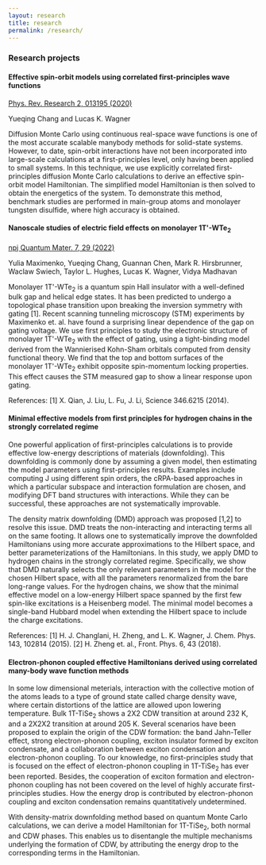```yaml
---
layout: research
title: research
permalink: /research/
---
```


### Research projects

#### Effective spin-orbit models using correlated first-principles wave functions 

[Phys. Rev. Research 2, 013195 (2020)](https://journals.aps.org/prresearch/abstract/10.1103/PhysRevResearch.2.013195)

Yueqing Chang and Lucas K. Wagner

Diffusion Monte Carlo using continuous real-space wave functions is one of the most accurate scalable manybody methods for solid-state systems. 
However, to date, spin-orbit interactions have not been incorporated into large-scale calculations at a first-principles level, only having been applied to small systems. 
In this technique, we use explicitly correlated first-principles diffusion Monte Carlo calculations to derive an effective spin-orbit model Hamiltonian. 
The simplified model Hamiltonian is then solved to obtain the energetics of the system. 
To demonstrate this method, benchmark studies are performed in main-group atoms and monolayer tungsten disulfide, where high accuracy is obtained.


#### Nanoscale studies of electric field effects on monolayer 1T'-WTe<sub>2</sub>

[npj Quantum Mater. 7, 29 (2022)](https://www.nature.com/articles/s41535-022-00433-x)

Yulia Maximenko, Yueqing Chang, Guannan Chen, Mark R. Hirsbrunner, Waclaw Swiech, Taylor L. Hughes, Lucas K. Wagner, Vidya Madhavan

Monolayer 1T'-WTe<sub>2</sub> is a quantum spin Hall insulator with a well-defined bulk gap and helical edge states. 
It has been predicted to undergo a topological phase transition upon breaking the inversion symmetry with gating [1]. 
Recent scanning tunneling microscopy (STM) experiments by Maximenko et. al. have found a surprising linear dependence of the gap on gating voltage. 
We use first principles to study the electronic structure of monolayer 1T'-WTe<sub>2</sub> with the effect of gating, using a tight-binding model derived from the Wannierised Kohn-Sham orbitals computed from density functional theory. 
We find that the top and bottom surfaces of the monolayer 1T'-WTe<sub>2</sub> exhibit opposite spin-momentum locking properties. 
This effect causes the STM measured gap to show a linear response upon gating.

References:
[1] X. Qian, J. Liu, L. Fu, J. Li, Science 346.6215 (2014). 


#### Minimal effective models from first principles for hydrogen chains in the strongly correlated regime

One powerful application of first-principles calculations is to provide effective low-energy descriptions of materials (downfolding). 
This downfolding is commonly done by assuming a given model, then estimating the model parameters using first-principles results. 
Examples include computing J using different spin orders, the cRPA-based approaches in which a particular subspace and interaction formulation are chosen, and modifying DFT band structures with interactions. 
While they can be successful, these approaches are not systematically improvable.

The density matrix downfolding (DMD) approach was proposed [1,2] to resolve this issue. 
DMD treats the non-interacting and interacting terms all on the same footing. It allows one to systematically improve the downfolded Hamiltonians using more accurate approximations to the Hilbert space, and better parameterizations of the Hamiltonians. 
In this study, we apply DMD to hydrogen chains in the strongly correlated regime. 
Specifically, we show that DMD naturally selects the only relevant parameters in the model for the chosen Hilbert space, with all the parameters renormalized from the bare long-range values. 
For the hydrogen chains, we show that the minimal effective model on a low-energy Hilbert space spanned by the first few spin-like excitations is a Heisenberg model. 
The minimal model becomes a single-band Hubbard model when extending the Hilbert space to include the charge excitations.

References:
[1] H. J. Changlani, H. Zheng, and L. K. Wagner, J. Chem. Phys. 143, 102814 (2015).
[2] H. Zheng et. al., Front. Phys. 6, 43 (2018).


#### Electron-phonon coupled effective Hamiltonians derived using correlated many-body wave function methods

In some low dimensional meterials, interaction with the collective motion of the atoms leads to a type of ground state called charge density wave, where certain distortions of the lattice are allowed upon lowering temperature.
Bulk 1T-TiSe<sub>2</sub> shows a 2X2 CDW transition at around 232 K, and a 2X2X2 transition at around 205 K. 
Several scenarios have been proposed to explain the origin of the CDW formation: the band Jahn-Teller effect, strong electron-phonon coupling, exciton insulator formed by exciton condensate, and a collaboration between exciton condensation and electron-phonon coupling.
To our knowledge, no first-principles study that is focused on the effect of electron-phonon coupling in 1T-TiSe<sub>2</sub> has ever been reported.
Besides, the cooperation of exciton formation and electron-phonon coupling has not been covered on the level of highly accurate first-principles studies. 
How the energy drop is contributed by electron-phonon coupling and exciton condensation remains quantitatively undetermined.

With density-matrix downfolding method based on quantum Monte Carlo calculations, we can derive a model Hamiltonian for 1T-TiSe<sub>2</sub>, both normal and CDW phases.
This enables us to disentangle the multiple mechanisms underlying the formation of CDW, by attributing the energy drop to the corresponding terms in the Hamiltonian.
 
